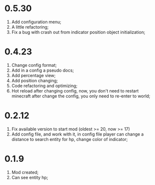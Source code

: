 # 0.5.30

1) Add configuration menu;
2) A little refactoring;
3) Fix a bug with crash out from indicator position object initialization;


# 0.4.23

1) Change config format;
2) Add in a config a pseudo docs;
3) Add percentage view;
4) Add position changing;
5) Code refactoring and optimizing;
6) Hot reload after changing config, now, you don't need to restart minecraft after change the config, you only need to re-enter to world;


# 0.2.12

1) Fix available version to start mod (oldest >= 20, now >= 17)
2) Add config file, and work with it, in config file player can change a distance to search entity for hp, change color of indicator;


# 0.1.9

1) Mod created;
2) Can see entity hp;


